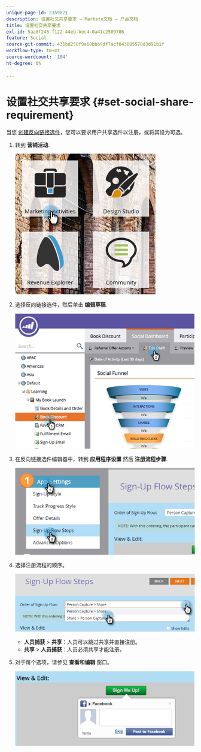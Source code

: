 ```yaml
---
unique-page-id: 2359821
description: 设置社交共享要求 — Marketo文档 — 产品文档
title: 设置社交共享要求
exl-id: 5aa8f245-f122-44eb-bec4-0a41c2509706
feature: Social
source-git-commit: 431bd258f9a68bbb9df7acf043085578d3d91b1f
workflow-type: tm+mt
source-wordcount: '104'
ht-degree: 0%

---
```


# 设置社交共享要求 {#set-social-share-requirement}

当您 [创建反向链接选件](/help/marketo/product-docs/demand-generation/social/referral-offers/create-a-referral-offer.md)，您可以要求用户共享选件以注册，或将其设为可选。

1. 转到 **营销活动**.

   ![](assets/ma-1.png)

1. 选择反向链接选件，然后单击 **编辑草稿**.

   ![](assets/image2015-4-22-13-3a30-3a36.png)

1. 在反向链接选件编辑器中，转到 **应用程序设置** 然后 **注册流程步骤**.

   ![](assets/three.png)

1. 选择注册流程的顺序。

   ![](assets/four.png)

   * **人员捕获** > **共享**：人员可以跳过共享并直接注册。
   * **共享** > **人员捕获**：人员必须共享才能注册。

1. 对于每个选项，请参见 **查看和编辑** 窗口。

   ![](assets/image2015-4-22-13-3a34-3a28.png)
